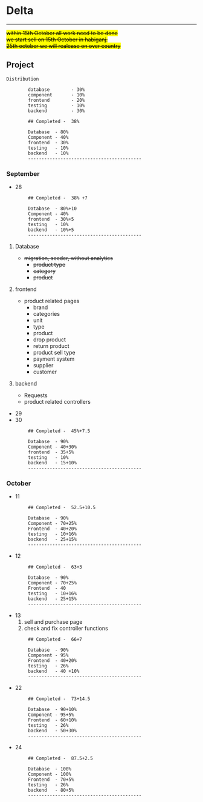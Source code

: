 # Delta
-----------------------


<mark> <s>
within 15th October  all work need to be done<br>
we start sell on 15th October in habiganj. <br>
25th october we will realease on over country <br>
</s>
</mark>

## Project 

```
Distribution

        database        - 30%
        component       - 10%
        frontend        - 20%
        testing         - 10%
        backend         - 30%

```
```
        ## Completed -  38% 

        Database  - 80%
        Component - 40%
        frontend  - 30%
        testing   - 10%
        backend   - 10%
        ------------------------------------------
```
### September



- 28 
```
        ## Completed -  38% +7

        Database  - 80%+10
        Component - 40%
        frontend  - 30%+5
        testing   - 10%
        backend   - 10%+5
        ------------------------------------------

```
1. Database 
   - ~~migration, seeder, without analytics~~
        - ~~product type~~ 
        - ~~category~~
        - ~~product~~
      

1. frontend 
   - product  related pages
     - brand
     - categories
     - unit
     - type
     - product
     - drop product
     - return product
     - product sell type
     - payment system
     - supplier
     - customer
1. backend 
   - Requests 
   - product  related controllers


- 29
- 30

```
        ## Completed -  45%+7.5 

        Database  - 90%
        Component - 40+30%
        frontend  - 35+5%
        testing   - 10%
        backend   - 15+10%
        ------------------------------------------
```

 





### October
- 11 

```
        ## Completed -  52.5+10.5 

        Database  - 90%
        Component - 70+25%
        Frontend  - 40+20%
        testing   - 10+16%
        backend   - 25+15%
        ------------------------------------------
```
- 12 

```
        ## Completed -  63+3

        Database  - 90%
        Component - 70+25%
        Frontend  - 40
        testing   - 10+16%
        backend   - 25+15%
        ------------------------------------------
```
- 13
    1. sell and purchase page
    1. check and fix  controller functions 
```
        ## Completed -  66+7

        Database  - 90%
        Component - 95%
        Frontend  - 40+20%
        testing   - 26%
        backend   - 40 +10%
        ------------------------------------------
```
- 22

```
        ## Completed -  73+14.5

        Database  - 90+10%
        Component - 95+5%
        Frontend  - 60+10%
        testing   - 26%
        backend   - 50+30%
        ------------------------------------------
```


- 24

```
        ## Completed -  87.5+2.5

        Database  - 100%
        Component - 100%
        Frontend  - 70+5%
        testing   - 26%
        backend   - 80+5%
        ------------------------------------------
```



